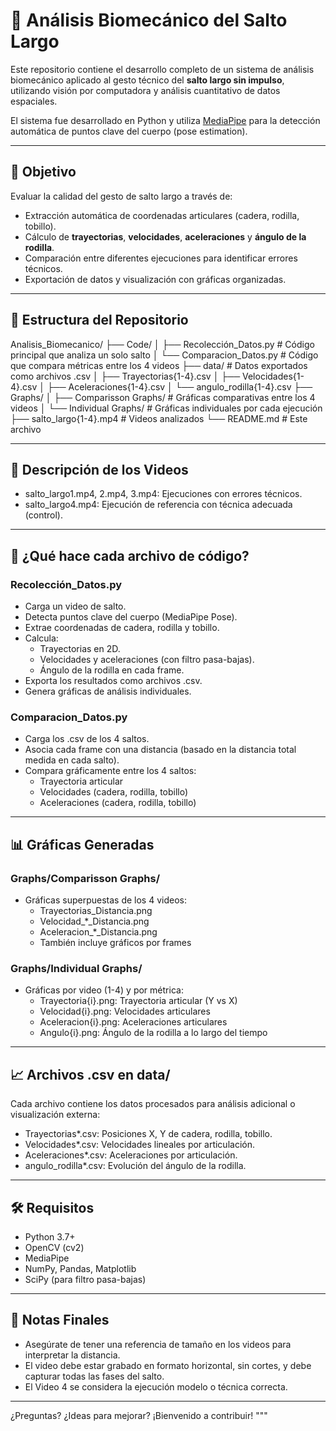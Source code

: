 # 🦵 Análisis Biomecánico del Salto Largo

Este repositorio contiene el desarrollo completo de un sistema de análisis biomecánico aplicado al gesto técnico del **salto largo sin impulso**, utilizando visión por computadora y análisis cuantitativo de datos espaciales.

El sistema fue desarrollado en Python y utiliza [MediaPipe](https://google.github.io/mediapipe/) para la detección automática de puntos clave del cuerpo (pose estimation).

---

## 🎯 Objetivo

Evaluar la calidad del gesto de salto largo a través de:

- Extracción automática de coordenadas articulares (cadera, rodilla, tobillo).
- Cálculo de **trayectorias**, **velocidades**, **aceleraciones** y **ángulo de la rodilla**.
- Comparación entre diferentes ejecuciones para identificar errores técnicos.
- Exportación de datos y visualización con gráficas organizadas.

---

## 📂 Estructura del Repositorio

Analisis_Biomecanico/
├── Code/
│   ├── Recolección_Datos.py         # Código principal que analiza un solo salto
│   └── Comparacion_Datos.py         # Código que compara métricas entre los 4 videos
├── data/                            # Datos exportados como archivos .csv
│   ├── Trayectorias{1-4}.csv
│   ├── Velocidades{1-4}.csv
│   ├── Aceleraciones{1-4}.csv
│   └── angulo_rodilla{1-4}.csv
├── Graphs/
│   ├── Comparisson Graphs/          # Gráficas comparativas entre los 4 videos
│   └── Individual Graphs/           # Gráficas individuales por cada ejecución
├── salto_largo{1-4}.mp4             # Videos analizados
└── README.md                        # Este archivo

---

## 🎥 Descripción de los Videos

- salto_largo1.mp4, 2.mp4, 3.mp4: Ejecuciones con errores técnicos.
- salto_largo4.mp4: Ejecución de referencia con técnica adecuada (control).

---

## 🧠 ¿Qué hace cada archivo de código?

### Recolección_Datos.py
- Carga un video de salto.
- Detecta puntos clave del cuerpo (MediaPipe Pose).
- Extrae coordenadas de cadera, rodilla y tobillo.
- Calcula:
  - Trayectorias en 2D.
  - Velocidades y aceleraciones (con filtro pasa-bajas).
  - Ángulo de la rodilla en cada frame.
- Exporta los resultados como archivos .csv.
- Genera gráficas de análisis individuales.

### Comparacion_Datos.py
- Carga los .csv de los 4 saltos.
- Asocia cada frame con una distancia (basado en la distancia total medida en cada salto).
- Compara gráficamente entre los 4 saltos:
  - Trayectoria articular
  - Velocidades (cadera, rodilla, tobillo)
  - Aceleraciones (cadera, rodilla, tobillo)

---

## 📊 Gráficas Generadas

### Graphs/Comparisson Graphs/
- Gráficas superpuestas de los 4 videos:
  - Trayectorias_Distancia.png
  - Velocidad_*_Distancia.png
  - Aceleracion_*_Distancia.png
  - También incluye gráficos por frames

### Graphs/Individual Graphs/
- Gráficas por video (1-4) y por métrica:
  - Trayectoria{i}.png: Trayectoria articular (Y vs X)
  - Velocidad{i}.png: Velocidades articulares
  - Aceleracion{i}.png: Aceleraciones articulares
  - Angulo{i}.png: Ángulo de la rodilla a lo largo del tiempo

---

## 📈 Archivos .csv en data/

Cada archivo contiene los datos procesados para análisis adicional o visualización externa:

- Trayectorias*.csv: Posiciones X, Y de cadera, rodilla, tobillo.
- Velocidades*.csv: Velocidades lineales por articulación.
- Aceleraciones*.csv: Aceleraciones por articulación.
- angulo_rodilla*.csv: Evolución del ángulo de la rodilla.

---

## 🛠 Requisitos

- Python 3.7+
- OpenCV (cv2)
- MediaPipe
- NumPy, Pandas, Matplotlib
- SciPy (para filtro pasa-bajas)

---

## 📌 Notas Finales

- Asegúrate de tener una referencia de tamaño en los videos para interpretar la distancia.
- El video debe estar grabado en formato horizontal, sin cortes, y debe capturar todas las fases del salto.
- El Video 4 se considera la ejecución modelo o técnica correcta.

---

¿Preguntas? ¿Ideas para mejorar? ¡Bienvenido a contribuir!
"""
